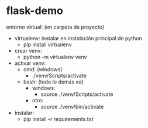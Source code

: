 # flask-demo

entorno virtual: (en carpeta de proyecto)
  - virtualenv: instalar en instalación principal de python
      - pip install virtualenv
  - crear venv:
      - python -m virtualenv venv
  - activar venv:
      - cmd: (windows)
        - ./venv/Scripts/activate
      - bash: (todo lo demás xd)
        - windows:
          - source ./venv/Scripts/activate
        - otro:
          - source ./venv/bin/activate
   - instalar:
      - pip install -r requirements.txt
